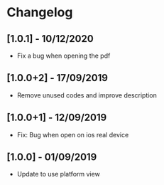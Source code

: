 # Changelog

## [1.0.1] - 10/12/2020

* Fix a bug when opening the pdf

## [1.0.0+2] - 17/09/2019

* Remove unused codes and improve description

## [1.0.0+1] - 12/09/2019

* Fix: Bug when open on ios real device

## [1.0.0] - 01/09/2019

* Update to use platform view
